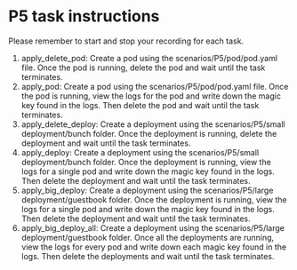 # P5 task instructions

Please remember to start and stop your recording for each task.

1. apply_delete_pod: Create a pod using the scenarios/P5/pod/pod.yaml file. Once the pod is running, delete the pod and wait until the task terminates.
2. apply_pod: Create a pod using the scenarios/P5/pod/pod.yaml file. Once the pod is running, view the logs for the pod and write down the magic key found in the logs. Then delete the pod and wait until the task terminates.
3. apply_delete_deploy: Create a deployment using the scenarios/P5/small deployment/bunch folder. Once the deployment is running, delete the deployment and wait until the task terminates.
4. apply_deploy: Create a deployment using the scenarios/P5/small deployment/bunch folder. Once the deployment is running, view the logs for a single pod and write down the magic key found in the logs. Then delete the deployment and wait until the task terminates.
5. apply_big_deploy: Create a deployment using the scenarios/P5/large deployment/guestbook folder. Once the deployment is running, view the logs for a single pod and write down the magic key found in the logs. Then delete the deployment and wait until the task terminates.
6. apply_big_deploy_all: Create a deployment using the scenarios/P5/large deployment/guestbook folder. Once all the deployments are running, view the logs for every pod and write down each magic key found in the logs. Then delete the deployments and wait until the task terminates.
